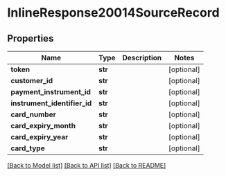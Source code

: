 # InlineResponse20014SourceRecord

## Properties
Name | Type | Description | Notes
------------ | ------------- | ------------- | -------------
**token** | **str** |  | [optional] 
**customer_id** | **str** |  | [optional] 
**payment_instrument_id** | **str** |  | [optional] 
**instrument_identifier_id** | **str** |  | [optional] 
**card_number** | **str** |  | [optional] 
**card_expiry_month** | **str** |  | [optional] 
**card_expiry_year** | **str** |  | [optional] 
**card_type** | **str** |  | [optional] 

[[Back to Model list]](../README.md#documentation-for-models) [[Back to API list]](../README.md#documentation-for-api-endpoints) [[Back to README]](../README.md)


